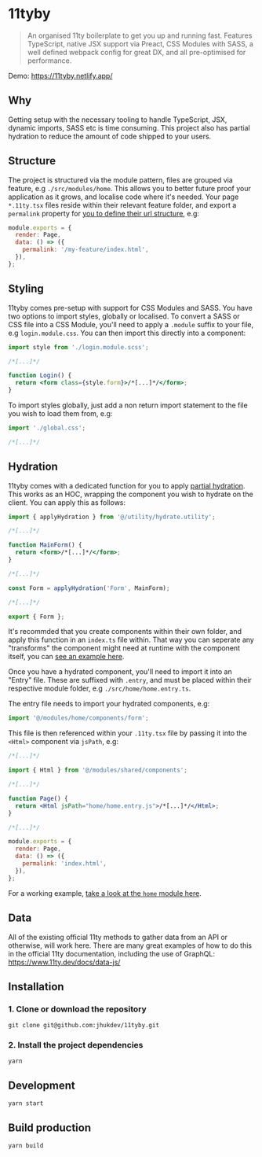 # 11tyby

> An organised 11ty boilerplate to get you up and running fast. Features TypeScript, native JSX support via Preact, CSS Modules with SASS, a well defined webpack config for great DX, and all pre-optimised for performance.

Demo: https://11tyby.netlify.app/

## Why

Getting setup with the necessary tooling to handle TypeScript, JSX, dynamic imports, SASS etc is time consuming. This project also has partial hydration to reduce the amount of code shipped to your users.

## Structure

The project is structured via the module pattern, files are grouped via feature, e.g `./src/modules/home`. This allows you to better future proof your application as it grows, and localise code where it's needed. Your page `*.11ty.tsx` files reside within their relevant feature folder, and export a `permalink` property for [you to define their url structure](https://www.11ty.dev/docs/permalinks/), e.g:

```javascript
module.exports = {
  render: Page,
  data: () => ({
    permalink: '/my-feature/index.html',
  }),
};
```

## Styling

11tyby comes pre-setup with support for CSS Modules and SASS. You have two options to import styles, globally or localised. To convert a SASS or CSS file into a CSS Module, you'll need to apply a `.module` suffix to your file, e.g `login.module.css`. You can then import this directly into a component:

```jsx
import style from './login.module.scss';

/*[...]*/

function Login() {
  return <form class={style.form}>/*[...]*/</form>;
}
```

To import styles globally, just add a non return import statement to the file you wish to load them from, e.g:

```jsx
import './global.css';

/*[...]*/
```

## Hydration

11tyby comes with a dedicated function for you to apply [partial hydration](https://www.jameshill.dev/articles/partial-hydration/). This works as an HOC, wrapping the component you wish to hydrate on the client. You can apply this as follows:

```jsx
import { applyHydration } from '@/utility/hydrate.utility';

/*[...]*/

function MainForm() {
  return <form>/*[...]*/</form>;
}

/*[...]*/

const Form = applyHydration('Form', MainForm);

/*[...]*/

export { Form };
```

It's recommded that you create components within their own folder, and apply this function in an `index.ts` file within. That way you can seperate any "transforms" the component might need at runtime with the component itself, you can [see an example here](https://github.com/jhukdev/11tyby/blob/master/src/modules/home/components/form/index.ts).

Once you have a hydrated component, you'll need to import it into an "Entry" file. These are suffixed with `.entry`, and must be placed within their respective module folder, e.g `./src/home/home.entry.ts`.

The entry file needs to import your hydrated components, e.g:

```javascript
import '@/modules/home/components/form';
```

This file is then referenced within your `.11ty.tsx` file by passing it into the `<Html>` component via `jsPath`, e.g:

```jsx
/*[...]*/

import { Html } from '@/modules/shared/components';

/*[...]*/

function Page() {
  return <Html jsPath="home/home.entry.js">/*[...]*/</Html>;
}

/*[...]*/

module.exports = {
  render: Page,
  data: () => ({
    permalink: 'index.html',
  }),
};
```

For a working example, [take a look at the `home` module here](https://github.com/jhukdev/11tyby/blob/master/src/modules/home/home.11ty.tsx#L28).

## Data

All of the existing official 11ty methods to gather data from an API or otherwise, will work here. There are many great examples of how to do this in the official 11ty documentation, including the use of GraphQL: https://www.11ty.dev/docs/data-js/

## Installation

### 1. Clone or download the repository

```shell
git clone git@github.com:jhukdev/11tyby.git
```

### 2. Install the project dependencies

```shell
yarn
```

## Development

```shell
yarn start
```

## Build production

```shell
yarn build
```
